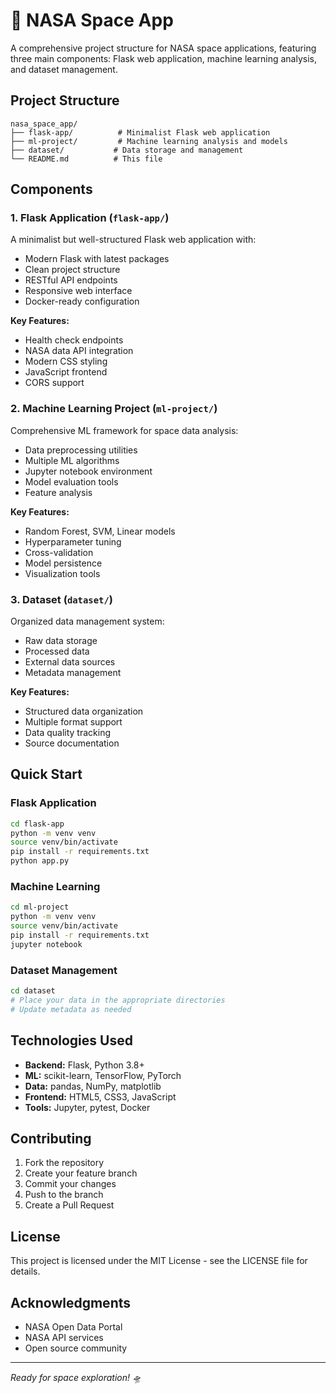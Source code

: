 # 🚀 NASA Space App

A comprehensive project structure for NASA space applications, featuring three main components: Flask web application, machine learning analysis, and dataset management.

## Project Structure

```
nasa_space_app/
├── flask-app/          # Minimalist Flask web application
├── ml-project/         # Machine learning analysis and models
├── dataset/           # Data storage and management
└── README.md          # This file
```

## Components

### 1. Flask Application (`flask-app/`)
A minimalist but well-structured Flask web application with:
- Modern Flask with latest packages
- Clean project structure
- RESTful API endpoints
- Responsive web interface
- Docker-ready configuration

**Key Features:**
- Health check endpoints
- NASA data API integration
- Modern CSS styling
- JavaScript frontend
- CORS support

### 2. Machine Learning Project (`ml-project/`)
Comprehensive ML framework for space data analysis:
- Data preprocessing utilities
- Multiple ML algorithms
- Jupyter notebook environment
- Model evaluation tools
- Feature analysis

**Key Features:**
- Random Forest, SVM, Linear models
- Hyperparameter tuning
- Cross-validation
- Model persistence
- Visualization tools

### 3. Dataset (`dataset/`)
Organized data management system:
- Raw data storage
- Processed data
- External data sources
- Metadata management

**Key Features:**
- Structured data organization
- Multiple format support
- Data quality tracking
- Source documentation

## Quick Start

### Flask Application
```bash
cd flask-app
python -m venv venv
source venv/bin/activate
pip install -r requirements.txt
python app.py
```

### Machine Learning
```bash
cd ml-project
python -m venv venv
source venv/bin/activate
pip install -r requirements.txt
jupyter notebook
```

### Dataset Management
```bash
cd dataset
# Place your data in the appropriate directories
# Update metadata as needed
```

## Technologies Used

- **Backend:** Flask, Python 3.8+
- **ML:** scikit-learn, TensorFlow, PyTorch
- **Data:** pandas, NumPy, matplotlib
- **Frontend:** HTML5, CSS3, JavaScript
- **Tools:** Jupyter, pytest, Docker

## Contributing

1. Fork the repository
2. Create your feature branch
3. Commit your changes
4. Push to the branch
5. Create a Pull Request

## License

This project is licensed under the MIT License - see the LICENSE file for details.

## Acknowledgments

- NASA Open Data Portal
- NASA API services
- Open source community

---

*Ready for space exploration! 🛸*